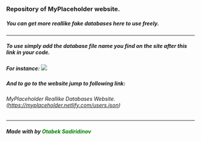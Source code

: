 ### Repository of MyPlaceholder website.

##### You can get more reallike fake databases here to use freely.

* * *

##### To use simply add the database file name you find on the site after this link in your code.
##### For instance: <img src="https://myplaceholder.netlify.com" />
##### And to go to the website jump to following link:

###### MyPlaceholder Reallike Databases Website. (https://myplaceholder.netlify.com/users.json)

* * *

##### Made with by <font color="green">Otabek Sadiridinov</font>
